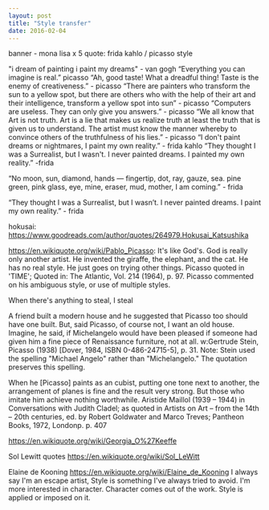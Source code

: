 ```yaml
---
layout: post
title: "Style transfer"
date: 2016-02-04
---
```


banner - mona lisa x 5
quote: frida kahlo / picasso style

"i dream of painting i paint my dreams" - van gogh
“Everything you can imagine is real.”  picasso
“Ah, good taste! What a dreadful thing! Taste is the enemy of creativeness.” - picasso
“There are painters who transform the sun to a yellow spot, but there are others who with the help of their art and their intelligence, transform a yellow spot into sun” - picasso
“Computers are useless. They can only give you answers.”  - picasso
“We all know that Art is not truth. Art is a lie that makes us realize truth at least the truth that is given us to understand. The artist must know the manner whereby to convince others of the truthfulness of his lies.” - picasso
“I don't paint dreams or nightmares, I paint my own reality.”  - frida kahlo
“They thought I was a Surrealist, but I wasn't. I never painted dreams. I painted my own reality.”  -frida

“No moon, sun, diamond, hands —
fingertip, dot, ray, gauze, sea.
pine green, pink glass, eye,
mine, eraser, mud, mother, I am coming.” - frida

“They thought I was a Surrealist, but I wasn’t. I never painted dreams. I paint my own reality.” - frida

hokusai: https://www.goodreads.com/author/quotes/264979.Hokusai_Katsushika


https://en.wikiquote.org/wiki/Pablo_Picasso:
It's like God's. God is really only another artist. He invented the giraffe, the elephant, and the cat. He has no real style. He just goes on trying other things.
Picasso quoted in 'TIME'; Quoted in: The Atlantic, Vol. 214 (1964), p. 97.
Picasso commented on his ambiguous style, or use of multiple styles.

When there's anything to steal, I steal

A friend built a modern house and he suggested that Picasso too should have one built. But, said Picasso, of course not, I want an old house. Imagine, he said, if Michelangelo would have been pleased if someone had given him a fine piece of Renaissance furniture, not at all.
w:Gertrude Stein, Picasso (1938) [Dover, 1984, ISBN 0-486-24715-5], p. 31.
Note: Stein used the spelling "Michael Angelo" rather than "Michelangelo." The quotation preserves this spelling.


When he [Picasso] paints as an cubist, putting one tone next to another, the arrangement of planes is fine and the result very strong. But those who imitate him achieve nothing worthwhile.
Aristide Maillol (1939 – 1944) in Conversations with Judith Cladel; as quoted in Artists on Art – from the 14th – 20th centuries, ed. by Robert Goldwater and Marco Treves; Pantheon Books, 1972, Londonp. p. 407


https://en.wikiquote.org/wiki/Georgia_O%27Keeffe

Sol Lewitt quotes
https://en.wikiquote.org/wiki/Sol_LeWitt


Elaine de Kooning
https://en.wikiquote.org/wiki/Elaine_de_Kooning
I always say I'm an escape artist, Style is something I've always tried to avoid. I'm more interested in character. Character comes out of the work. Style is applied or imposed on it.